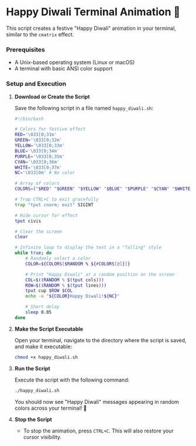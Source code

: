 # Happy Diwali Terminal Animation 🎉

This script creates a festive "Happy Diwali" animation in your terminal, similar to the `cmatrix` effect.

### Prerequisites

- A Unix-based operating system (Linux or macOS)
- A terminal with basic ANSI color support

### Setup and Execution

1. **Download or Create the Script**

   Save the following script in a file named `happy_diwali.sh`:

   ```bash
   #!/bin/bash

   # Colors for festive effect
   RED='\033[0;31m'
   GREEN='\033[0;32m'
   YELLOW='\033[0;33m'
   BLUE='\033[0;34m'
   PURPLE='\033[0;35m'
   CYAN='\033[0;36m'
   WHITE='\033[0;37m'
   NC='\033[0m' # No color

   # Array of colors
   COLORS=("$RED" "$GREEN" "$YELLOW" "$BLUE" "$PURPLE" "$CYAN" "$WHITE")

   # Trap CTRL+C to exit gracefully
   trap "tput cnorm; exit" SIGINT

   # Hide cursor for effect
   tput civis

   # Clear the screen
   clear

   # Infinite loop to display the text in a "falling" style
   while true; do
       # Randomly select a color
       COLOR=${COLORS[$RANDOM % ${#COLORS[@]}]}

       # Print "Happy Diwali" at a random position on the screen
       COL=$((RANDOM % $(tput cols)))
       ROW=$((RANDOM % $(tput lines)))
       tput cup $ROW $COL
       echo -e "${COLOR}Happy Diwali!${NC}"

       # Short delay
       sleep 0.05
   done
   ```

2. **Make the Script Executable**

   Open your terminal, navigate to the directory where the script is saved, and make it executable:

   ```bash
   chmod +x happy_diwali.sh
   ```

3. **Run the Script**

   Execute the script with the following command:

   ```bash
   ./happy_diwali.sh
   ```

   You should now see "Happy Diwali" messages appearing in random colors across your terminal! 🎇

4. **Stop the Script**

   - To stop the animation, press `CTRL+C`. This will also restore your cursor visibility.
